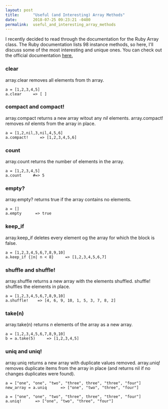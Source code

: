 ```yaml
---
layout: post
title:      "Useful (and Interesting) Array Methods"
date:       2018-07-25 09:23:21 -0400
permalink:  useful_and_interesting_array_methods
---
```



I recently decided to read through the documentation for the Ruby Array class. The Ruby documentation lists 98 instance methods, so here, I'll discuss some of the most interesting and unique ones. You can check out the official documentation [here.](https://docs.ruby-lang.org/en/2.0.0/Array.html)

### clear
array.clear removes all elements from th array.
```
a = [1,2,3,4,5]
a.clear     => [ ]
```
### compact and compact!
array.compact returns a new array witout any *nil* elements. array.compact! removes *nil* elemts from the array in place.
```
a = [1,2,nil,3,nil,4,5,6]
a.compact!     => [1,2,3,4,5,6]
```
### count
array.count returns the number of elements in the array.
```
a = [1,2,3,4,5]
a.count     #=> 5
```
### empty?
array.empty? returns true if the array contains no elements.
```
a = []
a.empty      => true
```
### keep_if
array.keep_if deletes every element og the array for which the block is false.
```
a = [1,2,3,4,5,6,7,8,9,10]
a.keep_if {|n| n < 8}     => [1,2,3,4,5,6,7]
```
### shuffle and shuffle!
array.shuffle returns a new array with the elements shuffled. shuffle! shuffles the elements in place.
```
a = [1,2,3,4,5,6,7,8,9,10]
a.shuffle!    => [4, 6, 9, 10, 1, 5, 3, 7, 8, 2]
```
### take(n)
array.take(n) returns *n* elements of the array as a new array.
```
a = [1,2,3,4,5,6,7,8,9,10]
b = a.take(5)     => [1,2,3,4,5]
```
### uniq and uniq! 
array.uniq returns a new array with duplicate values removed. array.uniq! removes duplicate items from the array in place (and returns nil if no changes duplicates were found).
```
a = ["one", "one", "two", "three", three", "three", "four"]
new_array = a.uniq      => ["one", "two", "three", "four"]

a = ["one", "one", "two", "three", three", "three", "four"]
a.uniq!      => ["one", "two", "three", "four"]
```


